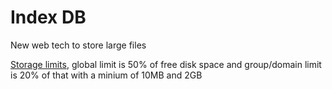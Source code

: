 # Index DB

New web tech to store large files

[Storage limits](https://developer.mozilla.org/en-US/docs/Web/API/IndexedDB_API/Browser_storage_limits_and_eviction_criteria), global limit is 50% of free disk space and group/domain limit is 20% of that with a minium of 10MB and 2GB